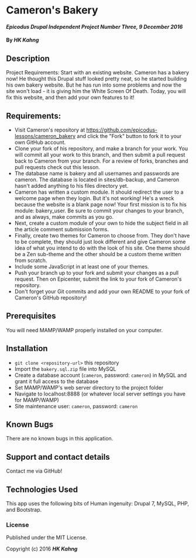 # Cameron's Bakery

#### _Epicodus Drupal Independent Project Number Three, 9 December 2016_

#### By _**HK Kahng**_

## Description

Project Requirements: Start with an existing website. Cameron has a bakery now! He thought this Drupal stuff looked pretty neat, so he started building his own bakery website. But he has run into some problems and now the site won't load - it is giving him the White Screen Of Death. Today, you will fix this website, and then add your own features to it!

## Requirements:

* Visit Cameron's repository at https://github.com/epicodus-lessons/cameron_bakery and click the "Fork" button to fork it to your own GitHub account.
* Clone your fork of his repository, and make a branch for your work. You will commit all your work to this branch, and then submit a pull request back to Cameron from your branch. For a review of forks, branches and pull requests check out this lesson.
* The database name is bakery and all usernames and passwords are cameron. The database is located in sites/db-backup, and Cameron hasn't added anything to his files directory yet.
* Cameron has written a custom module. It should redirect the user to a welcome page when they login. But it's not working! He's a wreck because the website is a blank page now! Your first mission is to fix his module: bakery_user. Be sure to commit your changes to your branch, and as always, make commits as you go.
* Next, create a custom module of your own to hide the subject field in all the article comment submission forms.
* Finally, create two themes for Cameron to choose from. They don't have to be complete, they should just look different and give Cameron some idea of what you intend to do with the look of his site. One theme should be a Zen sub-theme and the other should be a custom theme written from scratch.
* Include some JavaScript in at least one of your themes.
* Push your branch up to your fork and submit your changes as a pull request. Then on Epicenter, submit the link to your fork of Cameron's repository.
* Don't forget your Git commits and add your own README to your fork of Cameron's GitHub repository!

## Prerequisites

You will need MAMP/WAMP properly installed on your computer.

## Installation

* `git clone <repository-url>` this repository
* Import the `bakery.sql.zip` file into MySQL
* Create a database account (`cameron`, password: `cameron`) in MySQL and grant it full access to the database
* Set MAMP/WAMP's web server directory to the project folder
* Navigate to localhost:8888 (or whatever local server settings you have for MAMP/WAMP)
* Site maintenance user: `cameron`, password: `cameron`

## Known Bugs

There are no known bugs in this application.

## Support and contact details

Contact me via GitHub!

## Technologies Used

This app uses the following bits of Human ingenuity: Drupal 7, MySQL, PHP, and Bootstrap.

### License

Published under the MIT License.

Copyright (c) 2016 **_HK Kahng_**
